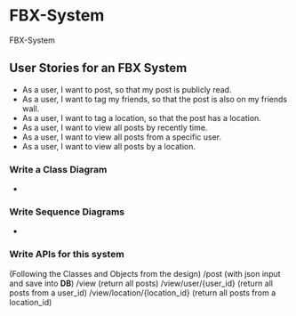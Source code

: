 # FBX-System
FBX-System 

## User Stories for an FBX System
- As a user, I want to post, so that my post is publicly read.
- As a user, I want to tag my friends, so that the post is also on my friends wall.
- As a user, I want to tag a location, so that the post has a location.
- As a user, I want to view all posts by recently time.
- As a user, I want to view all posts from a specific user.
- As a user, I want to view all posts by a location.

### Write a Class Diagram
 - 
### Write Sequence Diagrams
 -
### Write APIs for this system
  (Following the Classes and Objects from the design)
  /post   						(with json input and save into **DB**)
  /view   						(return all posts)
  /view/user/{user_id}   			(return all posts from a user_id)
  /view/location/{location_id}   	(return all posts from a location_id)

